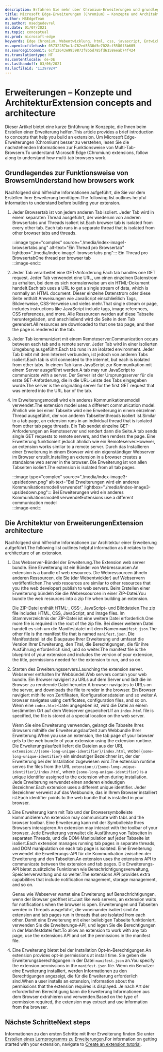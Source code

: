 ```yaml
---
description: Erfahren Sie mehr über Chromium-Erweiterungen und grundlegende Konzepte zum Erstellen von Erweiterungen.
title: Microsoft Edge-Erweiterungen (Chromium) – Konzepte und Architektur
author: MSEdgeTeam
ms.author: msedgedevrel
ms.date: 01/07/2021
ms.topic: conceptual
ms.prod: microsoft-edge
keywords: Edge Chromium, Webentwicklung, html, css, javascript, Entwickler, Erweiterungen
ms.openlocfilehash: 05732287bc1a782ed5830d5e7028cf5580f3b605
ms.sourcegitcommit: 6cf12643e9959873f8b5d785fd6158eeab74f424
ms.translationtype: HT
ms.contentlocale: de-DE
ms.lasthandoff: 03/06/2021
ms.locfileid: "11397924"
---
```

# <a name="extension-concepts-and-architecture"></a><span data-ttu-id="b2af7-104">Erweiterungen – Konzepte und Architektur</span><span class="sxs-lookup"><span data-stu-id="b2af7-104">Extension concepts and architecture</span></span>  

<span data-ttu-id="b2af7-105">Dieser Artikel bietet eine kurze Einführung in Konzepte, die Ihnen beim Erstellen einer Erweiterung helfen.</span><span class="sxs-lookup"><span data-stu-id="b2af7-105">This article provides a brief introduction to concepts that help you build an extension.</span></span>  <span data-ttu-id="b2af7-106">Um Microsoft Edge-Erweiterungen \(Chromium\) besser zu verstehen, lesen Sie die nachstehenden Informationen zur Funktionsweise von Multi-Tab-Browsern.</span><span class="sxs-lookup"><span data-stu-id="b2af7-106">To understand Microsoft Edge \(Chromium\) extensions, follow along to understand how multi-tab browsers work.</span></span>  

## <a name="understand-how-browsers-work"></a><span data-ttu-id="b2af7-107">Grundlegendes zur Funktionsweise von Browsern</span><span class="sxs-lookup"><span data-stu-id="b2af7-107">Understand how browsers work</span></span>  

<span data-ttu-id="b2af7-108">Nachfolgend sind hilfreiche Informationen aufgeführt, die Sie vor dem Erstellen Ihrer Erweiterung benötigen.</span><span class="sxs-lookup"><span data-stu-id="b2af7-108">The following list outlines helpful information to understand before building your extension.</span></span>  

1.  <span data-ttu-id="b2af7-109">Jeder Browsertab ist von jedem anderen Tab isoliert. Jeder Tab wird in einem separaten Thread ausgeführt, der wiederum von anderen Browsertabs und Threads isoliert ist.</span><span class="sxs-lookup"><span data-stu-id="b2af7-109">Each browser tab is isolated from every other tab.  Each tab runs in a separate thread that is isolated from other browser tabs and threads.</span></span>  
    
    :::image type="complex" source="./media/index-image1-browsertabs.png" alt-text="Ein Thread pro Browsertab" lightbox="./media/index-image1-browsertabs.png":::
       <span data-ttu-id="b2af7-111">Ein Thread pro Browsertab</span><span class="sxs-lookup"><span data-stu-id="b2af7-111">One thread per browser tab</span></span>  
    :::image-end:::  
    
1.  <span data-ttu-id="b2af7-112">Jeder Tab verarbeitet eine GET-Anforderung.</span><span class="sxs-lookup"><span data-stu-id="b2af7-112">Each tab handles one GET request.</span></span>  <span data-ttu-id="b2af7-113">Jeder Tab verwendet eine URL, um einen einzelnen Datenstrom zu erhalten, bei dem es sich normalerweise um ein HTML-Dokument handelt.</span><span class="sxs-lookup"><span data-stu-id="b2af7-113">Each tab uses a URL to get a single stream of data, which is normally an HTML document.</span></span>  <span data-ttu-id="b2af7-114">Dieser einzelne Datenstrom oder diese Seite enthält Anweisungen wie JavaScript einschließlich Tags, Bildverweise, CSS-Verweise und vieles mehr.</span><span class="sxs-lookup"><span data-stu-id="b2af7-114">That single stream or page, includes instructions like JavaScript include tags, image references, CSS references, and more.</span></span>  <span data-ttu-id="b2af7-115">Alle Ressourcen werden auf diese Tabseite heruntergeladen, und anschließend wird die Seite in dem Tab gerendert.</span><span class="sxs-lookup"><span data-stu-id="b2af7-115">All resources are downloaded to that one tab page, and then the page is rendered in the tab.</span></span>  
1.  <span data-ttu-id="b2af7-116">Jeder Tab kommuniziert mit einem Remoteserver.</span><span class="sxs-lookup"><span data-stu-id="b2af7-116">Communication occurs between each tab and a remote server.</span></span>  <span data-ttu-id="b2af7-117">Jeder Tab wird in einer isolierten Umgebung ausgeführt.</span><span class="sxs-lookup"><span data-stu-id="b2af7-117">Each tab runs in an isolated environment.</span></span>  <span data-ttu-id="b2af7-118">Jeder Tab bleibt mit dem Internet verbunden, ist jedoch von anderen Tabs isoliert.</span><span class="sxs-lookup"><span data-stu-id="b2af7-118">Each tab is still connected to the internet, but each is isolated from other tabs.</span></span>  <span data-ttu-id="b2af7-119">In einem Tab kann JavaScript zur Kommunikation mit einem Server ausgeführt werden.</span><span class="sxs-lookup"><span data-stu-id="b2af7-119">A tab may run JavaScript to communicate with a server.</span></span>  <span data-ttu-id="b2af7-120">Der Server ist der Ursprungsserver für die erste GET-Anforderung, die in die URL-Leiste des Tabs eingegeben wurde.</span><span class="sxs-lookup"><span data-stu-id="b2af7-120">The server is the originating server for the first GET request that was entered into the URL bar of the tab.</span></span>  
1.  <span data-ttu-id="b2af7-121">Im Erweiterungsmodell wird ein anderes Kommunikationsmodell verwendet.</span><span class="sxs-lookup"><span data-stu-id="b2af7-121">The extension model uses a different communication model.</span></span>  <span data-ttu-id="b2af7-122">Ähnlich wie bei einer Tabseite wird eine Erweiterung in einem einzelnen Thread ausgeführt, der von anderen Tabseitenthreads isoliert ist.</span><span class="sxs-lookup"><span data-stu-id="b2af7-122">Similar to a tab page, an extension runs in an individual thread that is isolated from other tab page threads.</span></span>  <span data-ttu-id="b2af7-123">Ein Tab sendet einzelne GET-Anforderungen an Remoteserver und rendert dann die Seite.</span><span class="sxs-lookup"><span data-stu-id="b2af7-123">A tab sends single GET requests to remote servers, and then renders the page.</span></span>  <span data-ttu-id="b2af7-124">Eine Erweiterung funktioniert jedoch ähnlich wie ein Remoteserver.</span><span class="sxs-lookup"><span data-stu-id="b2af7-124">However, an extension works similar to a remote server.</span></span>  <span data-ttu-id="b2af7-125">Durch das Installieren einer Erweiterung in einem Browser wird ein eigenständiger Webserver im Browser erstellt.</span><span class="sxs-lookup"><span data-stu-id="b2af7-125">Installing an extension in a browser creates a standalone web server in the browser.</span></span>  <span data-ttu-id="b2af7-126">Die Erweiterung ist von allen Tabseiten isoliert.</span><span class="sxs-lookup"><span data-stu-id="b2af7-126">The extension is isolated from all tab pages.</span></span>  
    
    :::image type="complex" source="./media/index-image3-upsidedown.png" alt-text="Bei Erweiterungen wird ein anderes Kommunikationsmodell verwendet" lightbox="./media/index-image3-upsidedown.png":::
       <span data-ttu-id="b2af7-128">Bei Erweiterungen wird ein anderes Kommunikationsmodell verwendet</span><span class="sxs-lookup"><span data-stu-id="b2af7-128">Extensions use a different communication model</span></span>  
    :::image-end:::  
    
## <a name="extension-architecture"></a><span data-ttu-id="b2af7-129">Die Architektur von Erweiterungen</span><span class="sxs-lookup"><span data-stu-id="b2af7-129">Extension architecture</span></span>  

<span data-ttu-id="b2af7-130">Nachfolgend sind hilfreiche Informationen zur Architektur einer Erweiterung aufgeführt.</span><span class="sxs-lookup"><span data-stu-id="b2af7-130">The following list outlines helpful information as it relates to the architecture of an extension.</span></span>  

1.  <span data-ttu-id="b2af7-131">Das Webserver-Bündel der Erweiterung.</span><span class="sxs-lookup"><span data-stu-id="b2af7-131">The Extension web server bundle.</span></span>  <span data-ttu-id="b2af7-132">Eine Erweiterung ist ein Bündel von Webressourcen.</span><span class="sxs-lookup"><span data-stu-id="b2af7-132">An extension is a bundle of web resources.</span></span>  <span data-ttu-id="b2af7-133">Die Webressourcen ähneln anderen Ressourcen, die Sie \(der Webentwickler\) auf Webservern veröffentlichen.</span><span class="sxs-lookup"><span data-stu-id="b2af7-133">The web resources are similar to other resources that you \(the web developer\) publish to web servers.</span></span>  <span data-ttu-id="b2af7-134">Beim Erstellen einer Erweiterung bündeln Sie die Webressourcen in einer ZIP-Datei.</span><span class="sxs-lookup"><span data-stu-id="b2af7-134">You bundle the web resources into a zip file when building an extension.</span></span>  
    
    <span data-ttu-id="b2af7-135">Die ZIP-Datei enthält HTML-, CSS-, JavaScript- und Bilddateien.</span><span class="sxs-lookup"><span data-stu-id="b2af7-135">The zip file includes HTML, CSS, JavaScript, and image files.</span></span>  <span data-ttu-id="b2af7-136">Im Stammverzeichnis der ZIP-Datei ist eine weitere Datei erforderlich.</span><span class="sxs-lookup"><span data-stu-id="b2af7-136">One more file is required in the root of the zip file.</span></span>  <span data-ttu-id="b2af7-137">Bei dieser weiteren Datei handelt es sich um die Manifestdatei mit dem Namen `manifest.json`.</span><span class="sxs-lookup"><span data-stu-id="b2af7-137">The other file is the manifest file that is named `manifest.json`.</span></span>  <span data-ttu-id="b2af7-138">Die Manifestdatei ist die Blaupause Ihrer Erweiterung und umfasst die Version Ihrer Erweiterung, den Titel, die Berechtigungen, die für ihre Ausführung erforderlich sind, und so weiter.</span><span class="sxs-lookup"><span data-stu-id="b2af7-138">The manifest file is the blueprint of your extension and includes the version of your extension, the title, permissions needed for the extension to run, and so on.</span></span>  
    
1.  <span data-ttu-id="b2af7-139">Starten des Erweiterungsservers.</span><span class="sxs-lookup"><span data-stu-id="b2af7-139">Launching the extension server.</span></span>  <span data-ttu-id="b2af7-140">Webserver enthalten Ihr Webbündel.</span><span class="sxs-lookup"><span data-stu-id="b2af7-140">Web servers contain your web bundle.</span></span>  <span data-ttu-id="b2af7-141">Ein Browser navigiert zu URLs auf dem Server und lädt die im Browser zu rendernde Datei herunter.</span><span class="sxs-lookup"><span data-stu-id="b2af7-141">A browser navigates to URLs on the server, and downloads the file to render in the browser.</span></span>  <span data-ttu-id="b2af7-142">Ein Browser navigiert mithilfe von Zertifikaten, Konfigurationsdateien und so weiter.</span><span class="sxs-lookup"><span data-stu-id="b2af7-142">A browser navigates using certificates, configuration files, and so on.</span></span>  <span data-ttu-id="b2af7-143">Wenn eine `index.html`-Datei angegeben ist, wird die Datei an einem bestimmten Ort auf dem Webserver gespeichert.</span><span class="sxs-lookup"><span data-stu-id="b2af7-143">If an `index.html` file is specified, the file is stored at a special location on the web server.</span></span>  
    
    <span data-ttu-id="b2af7-144">Wenn Sie eine Erweiterung verwenden, gelangt die Tabseite Ihres Browsers mithilfe der Erweiterungslaufzeit zum Webbundle Ihrer Erweiterung.</span><span class="sxs-lookup"><span data-stu-id="b2af7-144">When you use an extension, the tab page of your browser gets to the web bundle of your extension using the extension runtime.</span></span>  <span data-ttu-id="b2af7-145">Die Erweiterungslaufzeit liefert die Dateien aus der URL `extension://{some-long-unique-identifier}/index.html`, wobei `{some-long-unique-identifier}` ein eindeutiger Bezeichner ist, der der Erweiterung bei der Installation zugewiesen wird.</span><span class="sxs-lookup"><span data-stu-id="b2af7-145">The extension runtime serves the files from the URL `extension://{some-long-unique-identifier}/index.html`, where `{some-long-unique-identifier}` is a unique identifier assigned to the extension when during installation.</span></span>  <span data-ttu-id="b2af7-146">Jede Erweiterung verwendet einen anderen eindeutigen Bezeichner.</span><span class="sxs-lookup"><span data-stu-id="b2af7-146">Each extension uses a different unique identifier.</span></span>  <span data-ttu-id="b2af7-147">Jeder Bezeichner verweist auf das Webbundle, das in Ihrem Browser installiert ist.</span><span class="sxs-lookup"><span data-stu-id="b2af7-147">Each identifier points to the web bundle that is installed in your browser.</span></span>  
    
1.  <span data-ttu-id="b2af7-148">Eine Erweiterung kann mit Tab und der Browsersymbolleiste kommunizieren.</span><span class="sxs-lookup"><span data-stu-id="b2af7-148">An extension may communicate with tabs and the browser toolbar.</span></span>  <span data-ttu-id="b2af7-149">Eine Erweiterung kann mit der Symbolleiste Ihres Browsers interagieren.</span><span class="sxs-lookup"><span data-stu-id="b2af7-149">An extension may interact with the toolbar of your browser.</span></span>  <span data-ttu-id="b2af7-150">Jede Erweiterung verwaltet die Ausführung von Tabseiten in separaten Threads, und die DOM-Manipulation auf jeder Tabseite ist isoliert.</span><span class="sxs-lookup"><span data-stu-id="b2af7-150">Each extension manages running tab pages in separate threads, and DOM manipulation on each tab page is isolated.</span></span>  <span data-ttu-id="b2af7-151">Eine Erweiterung verwendet die Erweiterungs-API für die Kommunikation zwischen der Erweiterung und den Tabseiten.</span><span class="sxs-lookup"><span data-stu-id="b2af7-151">An extension uses the extensions API to communicate between the extension and tab pages.</span></span>  <span data-ttu-id="b2af7-152">Die Erweiterungs-API bietet zusätzliche Funktionen wie Benachrichtigungsverwaltung, Speicherverwaltung und so weiter.</span><span class="sxs-lookup"><span data-stu-id="b2af7-152">The extensions API provides extra capabilities that include notification management, storage management, and so on.</span></span>  
    
    <span data-ttu-id="b2af7-153">Genau wie Webserver wartet eine Erweiterung auf Benachrichtigungen, wenn der Browser geöffnet ist.</span><span class="sxs-lookup"><span data-stu-id="b2af7-153">Just like web servers, an extension waits for notifications when the browser is open.</span></span>  <span data-ttu-id="b2af7-154">Erweiterungen und Tabseiten werden in Threads ausgeführt, die voneinander isoliert sind.</span><span class="sxs-lookup"><span data-stu-id="b2af7-154">An extension and tab pages run in threads that are isolated from each other.</span></span>  <span data-ttu-id="b2af7-155">Damit eine Erweiterung mit einer beliebigen Tabseite funktioniert, verwenden Sie die Erweiterungs-API, und legen Sie die Berechtigungen in der Manifestdatei fest.</span><span class="sxs-lookup"><span data-stu-id="b2af7-155">To allow an extension to work with any tab page, use the extensions API and set the permissions in the manifest file.</span></span>  
    
1.  <span data-ttu-id="b2af7-156">Eine Erweiterung bietet bei der Installation Opt-In-Berechtigungen.</span><span class="sxs-lookup"><span data-stu-id="b2af7-156">An extension provides opt-in permissions at install time.</span></span>  <span data-ttu-id="b2af7-157">Sie geben die Erweiterungsberechtigungen in der Datei `manifest.json` an.</span><span class="sxs-lookup"><span data-stu-id="b2af7-157">You specify the extension permissions in the `manifest.json` file.</span></span>  <span data-ttu-id="b2af7-158">Wenn ein Benutzer eine Erweiterung installiert, werden Informationen zu den Berechtigungen angezeigt, die für die Erweiterung erforderlich sind.</span><span class="sxs-lookup"><span data-stu-id="b2af7-158">When a user installs an extension, information about the permissions that the extension requires is displayed.</span></span>  <span data-ttu-id="b2af7-159">Je nach Art der erforderlichen Berechtigung kann die Erweiterung Informationen aus dem Browser extrahieren und verwenden.</span><span class="sxs-lookup"><span data-stu-id="b2af7-159">Based on the type of permission required, the extension may extract and use information from the browser.</span></span>  
    
## <a name="next-steps"></a><span data-ttu-id="b2af7-160">Nächste Schritte</span><span class="sxs-lookup"><span data-stu-id="b2af7-160">Next steps</span></span>  

<span data-ttu-id="b2af7-161">Informationen zu den ersten Schritte mit Ihrer Erweiterung finden Sie unter [Erstellen eines Lernprogramms zu Erweiterungen][CreateAnExtensionPart1].</span><span class="sxs-lookup"><span data-stu-id="b2af7-161">For information on getting started with your extension, navigate to [Create an extension tutorial][CreateAnExtensionPart1].</span></span>  

<!-- links -->  

[CreateAnExtensionPart1]: ./part1-simple-extension.md "Erstellen eines Lernprogramms zu Erweiterungen (Teil 1) | Microsoft-Dokumentation"  
